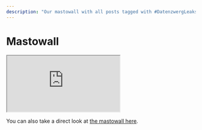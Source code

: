 ```yaml
---
description: "Our mastowall with all posts tagged with #DatenzwergLeaks or #Datenzwerg."
---
```


# Mastowall

<iframe src="https://foosel.github.io/mastowall/index.html?hashtags=DatenzwergLeaks,Datenzwerg&server=https://chaos.social&embed=true&css=https://datagnome.de/assets/css/mastowall.css" class="mastowall-iframe" allowtransparency="true"></iframe>

You can also take a direct look at [the mastowall here](https://foosel.github.io/mastowall/?hashtags=DatenzwergLeaks,Datenzwerg&server=https://chaos.social&embed=true).

